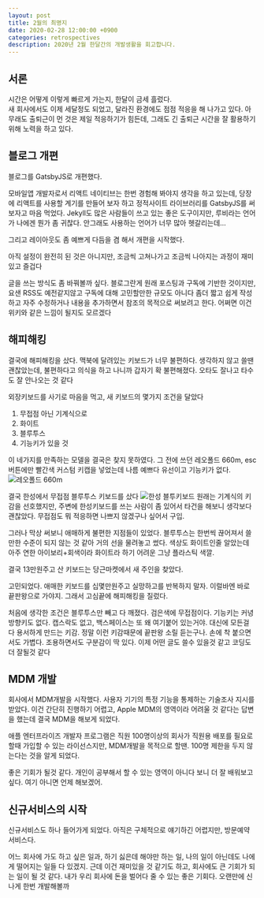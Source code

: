 ```yaml
---
layout: post
title: 2월의 최명지
date: 2020-02-28 12:00:00 +0900
categories: retrospectives
description: 2020년 2월 한달간의 개발생활을 회고합니다.
---
```


## 서론
시간은 어떻게 이렇게 빠르게 가는지, 한달이 금세 흘렀다.  
새 회사에서도 이제 세달정도 되었고, 달라진 환경에도 점점 적응을 해 나가고 있다.
아무래도 출퇴근이 먼 것은 제일 적응하기가 힘든데, 그래도 긴 출퇴근 시간을 잘 활용하기 위해 노력을 하고 있다.

## 블로그 개편
블로그를 GatsbyJS로 개편했다.

모바일앱 개발자로서 리액트 네이티브는 한번 경험해 봐야지 생각을 하고 있는데, 당장에 리액트를 사용할 계기를 만들어 보자 하고 정적사이트 라이브러리를 GatsbyJS를 써보자고 마음 먹었다.
 Jekyll도 많은 사람들이 쓰고 있는 좋은 도구이지만, 루비라는 언어가 나에겐 뭔가 좀 귀찮다. 안그래도 사용하는 언어가 너무 많아 헷갈리는데…

그리고 레이아웃도 좀 예쁘게 다듬을 겸 해서 개편을 시작했다.

아직 설정이 완전히 된 것은 아니지만, 조금씩 고쳐나가고 조금씩 나아지는 과정이 재미있고 즐겁다

글을 쓰는 방식도 좀 바꿔볼까 싶다. 블로그란게 원래 포스팅과 구독에 기반한 것이지만, 요샌 RSS도 예전같지않고 구독에 대해 고민할만한 규모도 아니다 좀더 짧고 쉽게 작성하고 자주 수정하거나 내용을 추가하면서 참조의 목적으로 써보려고 한다. 어쩌면 이건 위키와 같은 느낌이 될지도 모르겠다

## 해피해킹
결국에 해피해킹을 샀다.
맥북에 달려있는 키보드가 너무 불편하다. 생각하지 않고 쓸땐 괜찮았는데, 불편하다고 의식을 하고 나니까 갑자기 확 불편해졌다. 오타도 잘나고 타수도 잘 안나오는 것 같다

외장키보드를 사기로 마음을 먹고, 새 키보드의 몇가지 조건을 달았다
1. 무접점 아닌 기계식으로
2. 화이트
3. 블루투스
4. 기능키가 있을 것

이 네가지를 만족하는 모델을 결국은 찾지 못하였다.
그 전에 쓰던 레오폴드 660m, esc버튼에만 빨간색 커스텀 키캡을 넣었는데 나름 예쁘다
유선이고 기능키가 없다.
![레오폴드 660m](./leopold-660.jpg)

결국 한성에서 무접점 블루투스 키보드를 샀다
![한성 블투키보드](./hansung-gk8938.jpg)
원래는 기계식의 키감을 선호했지만, 주변에 한성키보드를 쓰는 사람이 좀 있어서 타건을 해보니 생각보다 괜찮았다. 무접점도 뭐 적응하면 나쁘지 않겠구나 싶어서 구입.

그러나 막상 써보니 애매하게 불편한 지점들이 있었다. 블루투스는 한번씩 끊어져서 쓸만한 수준이 되지 않는 것 같아 거의 선을 물려놓고 썼다. 색상도 화이트인줄 알았는데 아주 연한 아이보리+회색이라 화이트라 하기 어려운 그냥 플라스틱 색깔.

결국 13만원주고 산 키보드는 당근마켓에서 새 주인을 찾았다.

고민되었다. 애매한 키보드를 십몇만원주고 실망하고를 반복하지 말자. 이럴바엔 바로 끝판왕으로 가야지.
그래서 고심끝에 해피해킹을 질렀다.

처음에 생각한 조건은 블루투스만 빼고 다 깨졌다.
검은색에 무접점이다. 기능키는 커녕 방향키도 없다. 캡스락도 없고, 백스페이스는 또 왜 여기붙어 있는거야.
대신에 모든걸 다 용서하게 만드는 키감. 정말 이런 키감때문에 끝판왕 소릴 듣는구나.
손에 착 붙으면서도 가볍다. 조용하면서도 구분감이 딱 있다.
이제 어떤 글도 쓸수 있을것 같고 코딩도 더 잘될것 같다

## MDM 개발
회사에서 MDM개발을 시작했다.
사용자 기기의 특정 기능을 통제하는 기술조사 지시를 받았다.
이건 간단히 진행하기 어렵고, Apple MDM의 영역이라 어려울 것 같다는 답변을 했는데 결국 MDM을 해보게 되었다.

애플 엔터프라이즈 개발자 프로그램은 직원 100명이상의 회사가 직원용 배포를 필요로 할때 가입할 수 있는 라이선스지만, MDM개발을 목적으로 할땐. 100명 제한을 두지 않는다는 것을 알게 되었다.

좋은 기회가 될것 같다. 개인이 공부해서 할 수 있는 영역이 아니다 보니 더 잘 배워보고 싶다. 여기 아니면 언제 해보겠어.

## 신규서비스의 시작
신규서비스도 하나 들어가게 되었다.
아직은 구체적으로 얘기하긴 어렵지만, 방문예약 서비스다.

어느 회사에 가도 하고 싶은 일과, 하기 싫은데 해야만 하는 일, 나의 일이 아닌데도 나에게 떨어지는 일들 다 있겠지.
근데 이건 재미있을 것 같기도 하고, 회사에도 큰 기회가 되는 일이 될 것 같다.
내가 우리 회사에 돈을 벌어다 줄 수 있는 좋은 기회다. 오랜만에 신나게 한번 개발해볼까
